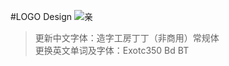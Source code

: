 #LOGO Design
![亲](https://github.com/renjunone/design/raw/master/preview.jpg) 
>更新中文字体：造字工房丁丁（非商用）常规体   
>更换英文单词及字体：Exotc350 Bd BT

